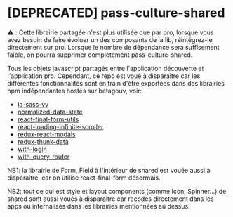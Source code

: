 # [DEPRECATED] pass-culture-shared

:warning: : Cette librairie partagée n'est plus utilisée que par pro, lorsque vous avez besoin de faire évoluer un des composants de la lib, 
réintégrez-le directement sur pro.
Lorsque le nombre de dépendance sera suffisement faible, on pourra supprimer complètement pass-culture-shared.

Tous les objets javascript partagés entre l'application découverte et l'application pro.
Cependant, ce repo est voué à disparaître car les différentes fonctionnalités sont en train d'être
exportées dans des librairies npm indépendantes hostés sur betagouv, voir:

- [la-sass-vy](https://github.com/betagouv/la-sass-vy)
- [normalized-data-state](https://github.com/betagouv/normalized-data-state)
- [react-final-form-utils](https://github.com/betagouv/react-final-form-utils)
- [react-loading-infinite-scroller](https://github.com/betagouv/react-loading-infinite-scroller)
- [redux-react-modals](https://github.com/betagouv/redux-react-modals)
- [redux-thunk-data](https://github.com/betagouv/redux-thunk-data)
- [with-login](https://github.com/betagouv/with-login)
- [with-query-router](https://github.com/betagouv/with-query-router)

NB1: la librairie de Form, Field à l'intérieur de shared est vouée aussi à disparaître, car on utilise react-final-form désormais.

NB2: tout ce qui est style et layout components (comme Icon, Spinner...) de shared sont aussi voués à disparaître car recodés directement dans les apps ou internalisés dans les librairies mentionnées au dessus.
